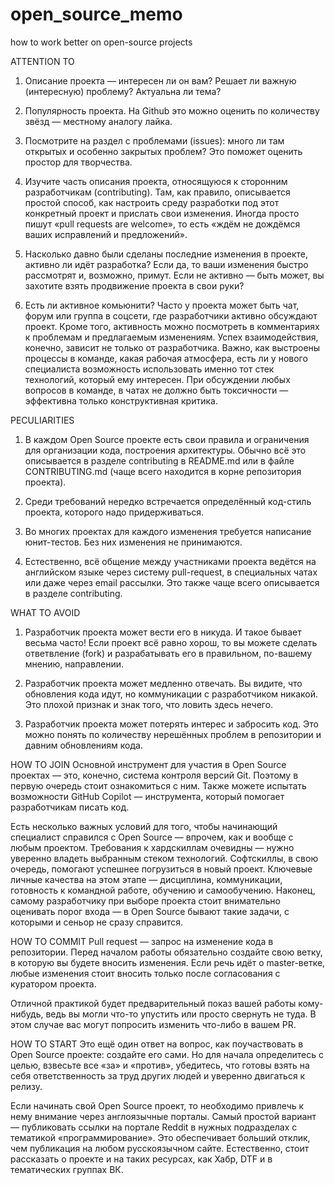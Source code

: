 # open_source_memo
how to work better on open-source projects

ATTENTION TO
1. Описание проекта — интересен ли он вам? Решает ли важную (интересную) проблему? Актуальна ли тема?
  
2. Популярность проекта. На Github это можно оценить по количеству звёзд — местному аналогу лайка.
  
3. Посмотрите на раздел с проблемами (issues): много ли там открытых и особенно закрытых проблем? Это поможет оценить простор для творчества.
  
4. Изучите часть описания проекта, относящуюся к сторонним разработчикам (contributing).
Там, как правило, описывается простой способ, как настроить среду разработки под этот конкретный проект и прислать свои изменения. 
Иногда просто пишут «pull requests are welcome», то есть «ждём не дождёмся ваших исправлений и предложений».

5. Насколько давно были сделаны последние изменения в проекте, активно ли идёт разработка? 
Если да, то ваши изменения быстро рассмотрят и, возможно, примут. Если не активно — быть может, вы захотите взять продвижение проекта в свои руки?

6. Есть ли активное комьюнити? Часто у проекта может быть чат, форум или группа в соцсети, где разработчики активно обсуждают проект. 
Кроме того, активность можно посмотреть в комментариях к проблемам и предлагаемым изменениям.
Успех взаимодействия, конечно, зависит не только от разработчика.
Важно, как выстроены процессы в команде, какая рабочая атмосфера, есть ли у нового специалиста возможность использовать именно тот стек технологий, который ему интересен. 
При обсуждении любых вопросов в команде, в чатах не должно быть токсичности — эффективна только конструктивная критика.


PECULIARITIES
1. В каждом Open Source проекте есть свои правила и ограничения для организации кода, построения архитектуры.
Обычно всё это описывается в разделе contributing в README.md или в файле CONTRIBUTING.md (чаще всего находится в корне репозитория проекта).

2. Среди требований нередко встречается определённый код-стиль проекта, которого надо придерживаться.
  
3. Во многих проектах для каждого изменения требуется написание юнит-тестов. Без них изменения не принимаются.
  
4. Естественно, всё общение между участниками проекта ведётся на английском языке через систему pull-request, в специальных чатах или даже через email рассылки.
Это также чаще всего описывается в разделе contributing.


WHAT TO AVOID
1. Разработчик проекта может вести его в никуда. И такое бывает весьма часто!
Если проект всё равно хорош, то вы можете сделать ответвление (fork) и разрабатывать его в правильном, по-вашему мнению, направлении.

2. Разработчик проекта может медленно отвечать. Вы видите, что обновления кода идут, но коммуникации с разработчиком никакой.
Это плохой признак и знак того, что ловить здесь нечего.

4. Разработчик проекта может потерять интерес и забросить код. Это можно понять по количеству нерешённых проблем в репозитории и давним обновлениям кода.


HOW TO JOIN
Основной инструмент для участия в Open Source проектах — это, конечно, система контроля версий Git. 
Поэтому в первую очередь стоит ознакомиться с ним. 
Также можете испытать возможности GitHub Copilot — инструмента, который помогает разработчикам писать код.

Есть несколько важных условий для того, чтобы начинающий специалист справился с Open Source — впрочем, как и вообще с любым проектом. 
Требования к хардскиллам очевидны — нужно уверенно владеть выбранным стеком технологий. 
Софтскиллы, в свою очередь, помогают успешнее погрузиться в новый проект. 
Ключевые личные качества на этом этапе — дисциплина, коммуникации, готовность к командной работе, обучению и самообучению. 
Наконец, самому разработчику при выборе проекта стоит внимательно оценивать порог входа — в Open Source бывают такие задачи, с которыми и сеньор не сразу справится.

HOW TO COMMIT
Pull request — запрос на изменение кода в репозитории. 
Перед началом работы обязательно создайте свою ветку, в которую вы будете вносить изменения. 
Если речь идёт о master-ветке, любые изменения стоит вносить только после согласования с куратором проекта.

Отличной практикой будет предварительный показ вашей работы кому-нибудь, ведь вы могли что-то упустить или просто свернуть не туда. 
В этом случае вас могут попросить изменить что-либо в вашем PR.

HOW TO START
Это ещё один ответ на вопрос, как поучаствовать в Open Source проекте: создайте его сами. 
Но для начала определитесь с целью, взвесьте все «за» и «против», убедитесь, что готовы взять на себя ответственность за труд других людей и уверенно двигаться к релизу.

Если начинать свой Open Source проект, то необходимо привлечь к нему внимание через англоязычные порталы. 
Самый простой вариант — публиковать ссылки на портале Reddit в нужных подразделах с тематикой «программирование». 
Это обеспечивает больший отклик, чем публикация на любом русскоязычном сайте. 
Естественно, стоит рассказать о проекте и на таких ресурсах, как Хабр, DTF и в тематических группах ВК.
